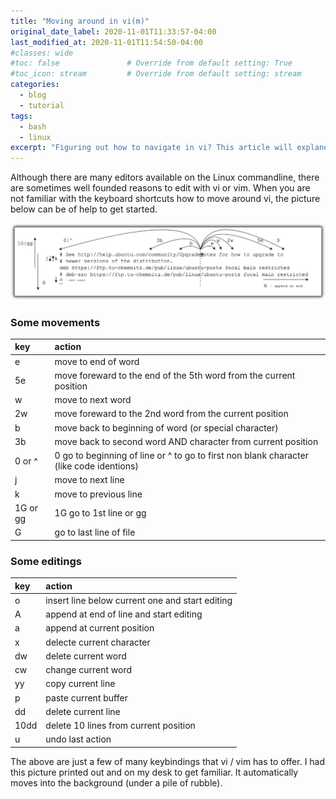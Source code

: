 ```yaml
---
title: "Moving around in vi(m)"
original_date_label: 2020-11-01T11:33:57-04:00
last_modified_at: 2020-11-01T11:54:50-04:00
#classes: wide
#toc: false               # Override from default setting: True
#toc_icon: stream         # Override from default setting: stream
categories:
  - blog
  - tutorial
tags:
  - bash
  - linux
excerpt: "Figuring out how to navigate in vi? This article will explane some need to know moves."
---
```


Although there are many editors available on the Linux commandline, there are sometimes well founded reasons to edit with vi or vim. When you are not familiar with the keyboard shortcuts how to move around vi, the picture below can be of help to get started.

![Basic vi navigation movements](https://raw.githubusercontent.com/CrossCloudGuru/CrossCloudGuru.github.io/master/assets/images/articles/vim-movements-v1.png)


### Some movements

| key | action |
| :--- | :--- |
| e | move to end of word |
| 5e | move foreward to the end of the 5th word from the current position |
| w | move to next word |
| 2w | move foreward to the 2nd word from the current position |
| b | move back to beginning of word (or special character) |
| 3b | move back to second word AND character from current position |
| 0 or ^ | 0 go to beginning of line or ^ to go to first non blank character (like code identions)|
| j | move to next line |
| k | move to previous line |
| 1G or gg | 1G go to 1st line or gg |
| G | go to last line of file |


### Some editings

| key | action |
| :--- | :--- |
| o | insert line below current one and start editing|
| A | append at end of line and start editing |
| a | append at current position |
| x | delecte current character
| dw | delete current word |
| cw | change current word |
| yy | copy current line |
| p | paste current buffer |
| dd | delete current line |
| 10dd | delete 10 lines from current position |
| u | undo last action |

The above are just a few of many keybindings that vi / vim has to offer. I had this picture printed out and on my desk to get familiar. It automatically moves into the background (under a pile of rubble).